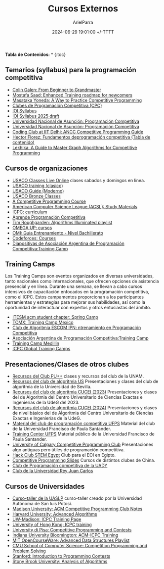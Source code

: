 ﻿---
title: Cursos Externos
description: Presentaciones, videos con temas en orden acerca de la Programación competiti
date: 2024-06-29 19:01:00 +/-TTTT
categories: [Recursos]
author: ArielParra 
tags: [cursos,clases]  
pin: true
mermaid: false
image:
---

__Tabla de Contenidos:__
* 
{:toc} 

## Temarios (syllabus) para la programación competitiva

- [Colin Galen: From Beginner to Grandmaster](https://www.youtube.com/watch?v=bSdp2WeyuJY)
- [Mostafa Saad: Enhanced Training roadmap for newcomers](https://codeforces.com/blog/entry/97858)
- [Masataka Yoneda: A Way to Practice Competitive Programming](https://drive.google.com/file/d/1T-HqQgiB8HlIntpG3tgk2eHDhz5gImK9/view)
- [Clubes de Programación Competitiva (CPC)](https://drive.google.com/drive/folders/1uH9U53T9ljT-ahlQNgeK83GcH9PzJSND)
- [IOI Syllabus](https://ioinformatics.org/page/syllabus/12)
- [IOI Syllabus 2025 draft](https://algo.sk/ioi-syllabus/ioi-syllabus-2025-draft.pdf)
- [Universidad Nacional de Asunción: Programación Competitiva](https://www.pol.una.py/wp-content/uploads/Electiva-I-Programacion-Competitiva-LCIK.pdf)
- [Universidad Nacional de Asunción: Programación Competitiva](https://www.pol.una.py/wp-content/uploads/2020/10/Electiva-2-Programacion-Competitiva.pdf)
- [Coding Club at IIT Delhi: ANCC Competitive Programming Guide](https://ancc-iitd.github.io/competitive-programming-resources/)
- [Hector Florez: Fundamentos deprogramación competitiva (Tabla de contenido)](https://www.ecoeediciones.com/wp-content/uploads/2024/08/9789585082861_contenido.pdf)
- [Lekhika: A Guide to Master Graph Algorithms for Competitive Programming ](https://www.naukri.com/code360/library/a-guide-to-master-graph-algorithms-for-competitive-programming)

## Cursos de organizaciones

- [USACO Classes Live Online](https://joincpi.org/classes) clases sabados y domingos en linea.
- [USACO training (clasico)](https://usaco.training/)
- [USACO Guide (Moderno)](https://usaco.guide/)
- [USACO Bronze Classes](https://joincpi.org/video-classes)
- [A Competitive Programming Course ](https://algo.is/t-414-aflv-competitive-programming-course-2016)
- [American Computer Science League (ACSL): Study Materials](https://www.acsl.org/get-started/study-materials) 
- [ICPC: curriculum](https://u.icpc.global/curriculum/)
- [Aprende Programación Competitiva](https://aprende.olimpiada-informatica.org/)
- [Tim Roughgarden: Algorithms Illuminated playlist](https://www.youtube.com/playlist?list=PLEGCF-WLh2RLHqXx6-GZr_w7LgqKDXxN_)
- [OMEGA UP: cursos](https://omegaup.com/course/) 
- [OMI: Guía Entrenamiento - Nivel Bachillerato](https://www.olimpiadadeinformatica.org.mx/omi/omi/Material/Preparacion_OMI_DF_EdoMex_Bach.aspx)
- [Codeforces: Courses](https://codeforces.com/edu/courses)
- [Diapositivas de Asociación Argentina de Programación Competitiva:Training Camp](https://www.pc-arg.com/tc-arg/previous_editions)


## Training Camps

Los Training Camps son eventos organizados en diversas universidades, tanto nacionales como internacionales, que ofrecen opciones de asistencia presencial y en línea. Durante una semana, se llevan a cabo cursos intensivos de capacitación enfocados en la programación competitiva, como el ICPC. Estos campamentos proporcionan a los participantes herramientas y estrategias para mejorar sus habilidades, así como la oportunidad de interactuar con expertos y otros entusiastas del ámbito.

- [ITESM acm student chapter: Spring Camp](https://acmmty.com/Trainings/)
- [TCMX: Training Camp Mexico](https://tcmx.icpcmexico.org/)
- [Club de Algoritmia ESCOM IPN: ntrenamiento en Programación Competitiva](https://algoritmiaescom.eakdemy.com/)
- [Asociación Argentina de Programación Competitiva:Training Camp](https://www.pc-arg.com/tc-arg/)
- [Training Camp Medillin](https://www.tcmedellin.com/)
- [ICPC Global Training Camps](https://icpc.global/regionals/finder/ICPC-Camp)

## Presentaciones/Clases de otros clubes

- [Recursos del Club PU++](https://drive.google.com/drive/folders/102ieishfTjxw0nq-Q0vs3E3AITbA5oYZ) clases y recursos del club de la UNAM.
- [Recursos del club de algoritmia US](https://drive.google.com/drive/folders/1HRhaTf-Dtha1T21ZTzjj7y-6WswkB9OP) Presentaciones y clases del club de algoritmia de la Universidad de Sevilla.
- [Recursos del club de algoritmia CUCEI (2023)](https://drive.google.com/drive/folders/19O2Cykuk5HtxvbHT1Ixf1uOR8H3QdS0_) Presentaciones y clases del de Algoritmia del Centro Universitario de Ciencias Exactas e Ingenierías de la UdeG del 2023.
- [Recursos del club de algoritmia CUCEI (2024)](https://drive.google.com/drive/folders/1iV_VFbMpodIqZWTOoqZYBhbsbimjyFtg) Presentaciones y clases de nivel básico del de Algoritmia del Centro Universitario de Ciencias Exactas e Ingenierías de la UdeG.
- [Material del club de programación competitiva UFPS](https://programacioncompetitivaufps.github.io/) Material del club de la Universidad Francisco de Paula Santander.
- [Training Center UFPS](https://trainingcenter.cloud.ufps.edu.co/material-publico) Material público de la Universidad Francisco de Paula Santander.
- [University of Calgary Competitive Programming Club](https://cpc.cpsc.ucalgary.ca/presentations/weekly-meetings/) Presentaciones algo antiguas pero útiles de programación competitiva.
- [Hack Club STEM Egypt](https://stemegypt.hackclub.com/cp) Club para el EOI en Egipto.
- [Competitive Programming Slides](https://github.com/sam571128/CP-Slides) Cursos de distintos clubes de China.
- [Club de Programación competitiva de la UADY](https://sites.google.com/view/cpcfmat-uady/entrenamientos/iniciaci%C3%B3n)
- [Club de la Universidad Rey Juan Carlos](https://github.com/isaaclo97/programacion-competitiva/tree/main/Cursos)
## Cursos de Universidades

- [Curso-taller de la UASLP](https://icpcsanluis.github.io/curso/) curso-taller creado por la Universidad Autónoma de San luis Potosí.
- [Madison University: ACM Competitive Programming Club Notes](https://w3.cs.jmu.edu/mayfiecs/cs280/)
- [Harvard University: Advanced Algorithms](https://www.youtube.com/playlist?list=PL2SOU6wwxB0uP4rJgf5ayhHWgw7akUWSf)
- [UW-Madison: ICPC Training Page](https://pages.cs.wisc.edu/~dieter/ICPC/23-24/)
- [University of Hong Kong: ICPC training](https://i.cs.hku.hk/~provinci/training.html)
- [University di Pisa: Competitive Programming and Contests](https://pages.di.unipi.it/rossano/competitive/)
- [Indiana University Bloomington: ACM-ICPC Training](https://cgi.luddy.indiana.edu/~ehaghver/TEACHING/Y390-s13/)
- [MIT OpenCourseWare: Advanced Data Structures Playlist](https://www.youtube.com/playlist?list=PLUl4u3cNGP61hsJNdULdudlRL493b-XZf)
- [CMU School of Computer Science: Competition Programming and Problem Solving](https://contest.cs.cmu.edu/295/s24/)
- [Stanford: Introduction to Programming Contests ](https://web.stanford.edu/class/cs97si/)
- [Stony Brook University: Analysis of Algorithms](https://www3.cs.stonybrook.edu/~skiena/373/videos/)
